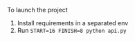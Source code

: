 To launch the project

1. Install requirements in a separated env
2. Run ```START=16 FINISH=8 python api.py```

